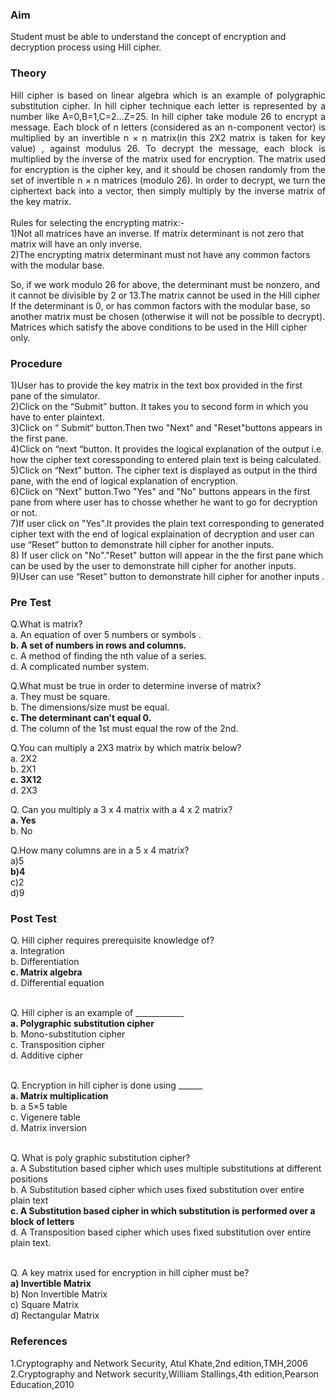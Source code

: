 ### Aim
Student must be able to understand the concept of encryption and decryption process using Hill cipher.
### Theory
<div align="justify">Hill cipher is based on linear algebra which is an example of polygraphic substitution cipher. In hill cipher technique each letter is represented by a number like A=0,B=1,C=2...Z=25. In hill cipher take module 26 to encrypt a message. Each block of n letters (considered as an n-component vector) is multiplied by an invertible n × n matrix(in this 2X2 matrix is taken for key value) , against modulus 26. To decrypt the message, each block is multiplied by the inverse of the matrix used for encryption. The matrix used for encryption is the cipher key, and it should be chosen randomly from the set of invertible n × n matrices (modulo 26). In order to decrypt, we turn the ciphertext back into a vector, then simply multiply by the inverse matrix of the key matrix.</div><br>
Rules for selecting the encrypting matrix:-<br>
1)Not all matrices have an inverse. If matrix determinant is not zero that matrix will have an only inverse.<br>
2)The encrypting matrix determinant must not have any common factors with the modular base.<br>

So, if we work modulo 26 for above, the determinant must be nonzero, and it cannot be divisible by 2 or 13.The matrix cannot be used in the Hill cipher If the determinant is 0, or has common factors with the modular base, so another matrix must be chosen (otherwise it will not be possible to decrypt). Matrices which satisfy the above conditions to be used in the Hill cipher only.</div>
### Procedure
1)User has to provide the key matrix in the text box provided in the first pane of the simulator.<br>
2)Click on the “Submit” button. It takes you to second form in which you have to enter plaintext.<br>
3)Click on “ Submit“ button.Then two "Next" and "Reset"buttons appears in the first pane.<br>
4)Click on “next “button. It provides the logical explanation of the output i.e. how the cipher text coressponding to entered plain text is being calculated.<br>
5)Click on “Next” button. The cipher text is displayed as output in the third pane, with the end of logical explanation of encryption.<br>
6)Click on “Next” button.Two "Yes" and "No" buttons appears in the first pane from where user has to chosse whether he want to go for decryption or not.<br>
7)If user click on "Yes".It provides the plain text corresponding to generated cipher text with the end of logical explaination of decryption and user can use “Reset” button to demonstrate hill cipher for another inputs.<br>
8) If user click on "No"."Reset" button will appear in the the first pane which can be used by the user to demonstrate hill cipher for another inputs.<br>
9)User can use “Reset” button to demonstrate hill cipher for another inputs .<br>
### Pre Test
Q.What is matrix?<br>
a. An equation of over 5 numbers or symbols .<br>
<b>b. A set of numbers in rows and columns.</b><br>
c. A method of finding the nth value of a series.<br>
d. A complicated number system.<br>

Q.What must be true in order to determine inverse of matrix?<br>
a. They must be square.<br>
b. The dimensions/size must be equal.<br>
<b>c. The determinant can't equal 0.</b><br>
d. The column of the 1st must equal the row of the 2nd.<br>

Q.You can multiply a 2X3 matrix by which matrix below?<br>
a. 2X2<br>
b. 2X1<br>
<b>c. 3X12</b><br>
d. 2X3<br>

Q. Can you multiply a 3 x 4 matrix with a 4 x 2 matrix?<br>
<b>a. Yes</b><br>
b. No<br>

Q.How many columns are in a 5 x 4 matrix?<br>
a)5<br>
<b>b)4</b><br>
c)2<br>
d)9<br>

### Post Test
Q. Hill cipher requires prerequisite knowledge of?<br>
a. Integration<br>
b. Differentiation<br>
<b>c. Matrix algebra</b><br>
d. Differential equation<br><br>

Q. Hill cipher is an example of ____________<br>
<b>a. Polygraphic substitution cipher</b><br>
b. Mono-substitution cipher<br>
c. Transposition cipher<br>
d. Additive cipher<br><br>

Q. Encryption in hill cipher is done using ______<br>
<b>a. Matrix multiplication</b><br>
b. a 5×5 table<br>
c. Vigenere table<br>
d. Matrix inversion<br><br>

Q. What is poly graphic substitution cipher?<br>
a. A Substitution based cipher which uses multiple substitutions at different positions<br>
b. A Substitution based cipher which uses fixed substitution over entire plain text<br>
<b>c. A Substitution based cipher in which substitution is performed over a block of letters</b><br>
d. A Transposition based cipher which uses fixed substitution over entire plain text.<br><br>

Q. A key matrix used for encryption in hill cipher must be?<br>
<b>a) Invertible Matrix</b><br>
b) Non Invertible Matrix<br>
c) Square Matrix<br>
d) Rectangular Matrix<br>
### References<br>
1.Cryptography and Network Security, Atul Khate,2nd edition,TMH,2006<br>
2.Cryptography and Network security,William Stallings,4th edition,Pearson Education,2010
